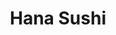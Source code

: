 ---
layout: place
title: "Hana Sushi"
permalink: /california/simi-valley/hana-sushi.html
stateAbbr: CA
stateName: California
cityName: Simi Valley
place_id: ChIJOxtX8_8u6IARW3mf77HRqpM
photos:
  - name: >-
      places/ChIJOxtX8_8u6IARW3mf77HRqpM/photos/AeeoHcKmXEu77MOIpR_STuOpfe0ki51HF6jg8TsDJKJfsrc6Qups0uTBsJHIhVkeZBm-_FHzqpZBv5UPYxPgCF6h5Vu0CXre7_Iea2VPN1iyQ1EbmlRhycIDDcmvlt18KYve5Nz_KN5RfksASDoAAv7f2Kqx-fIAk8JHhg6sMfr4Fdjx7fz0t3HglpAol9RTG8fobLIgWNslGr10uiuFh69GMMnTndVzCX4fmx7Lj55e5r4zUSW24KOV0HCC36ltj9a0ogL5xcN2u5E-Zi_NgRQkNvlcPBRqlaLEuNikVI-qs8hso5EFMQcwOQ3xLn6OAYS7WI97dsEfhh0bdvBhoDihNpNCJ7yUtY0iG7D2pBLWn-tAqUjfis8eKRdBDY6DfLvorfg8eukIrYIngHZhxZD5S8DAV_S2WqE422YUGtml_mk13HhB
    widthPx: 3036
    heightPx: 4048
    authorAttributions:
      - displayName: Tim McCoy
        uri: https://maps.google.com/maps/contrib/109640583077200260150
        photoUri: >-
          https://lh3.googleusercontent.com/a-/ALV-UjXn54XKjLhzZUSnjq8LboyYYIvdk6N621hXn4GoQXwjJPwxQp47rA=s100-p-k-no-mo
    flagContentUri: >-
      https://www.google.com/local/imagery/report/?cb_client=maps_api_places.places_api&image_key=!1e10!2sCIHM0ogKEICAgID4yqzm-gE&hl=en-US
    googleMapsUri: >-
      https://www.google.com/maps/place//data=!3m4!1e2!3m2!1sCIHM0ogKEICAgID4yqzm-gE!2e10!4m2!3m1!1s0x80e82efff3571b3b:0x93aad1b1ef9f795b
  - name: >-
      places/ChIJOxtX8_8u6IARW3mf77HRqpM/photos/AeeoHcKjB-uHtXX0-sOatMfp7QQ2gyh14YP4aOnovd3vJYr144M3NOY2wKosmE25s8gR4yXEh8IBoJ-JU27YRlTl0iqJl9atuOIourUmOiLbzn_OZKOLzEQ_NS9kWRTDuoZuJeuz50KfMlqd6Uy0wP0wcLY7yYzzlYj4JERCb8GjE1c0RZVw_vRocX09pEJeINIEfkP1jLmQQjfyqoKQszLfPa6SeEg2ZsV-3iTTZD55Z15B5UcRWIfPFJgJ5orqRQIpZZDt3yQEScPmUo7felJ5dPHHRVuQlB4BF3fE7Dpt6SqyDRKkl67U4IV6YsjNhdfNIanwIEetaN7FtkN0tmYU1VUE0eCrNPVudrgpMkws0WDVLZyCzU4fZtXlwYylieDs9OEujl_NcrNx0h__fNZMzqgSEVXNLOyrftb42CqvueaHO7k
    widthPx: 4032
    heightPx: 2268
    authorAttributions:
      - displayName: Jung Yunho
        uri: https://maps.google.com/maps/contrib/110923143242263247079
        photoUri: >-
          https://lh3.googleusercontent.com/a/ACg8ocIWa5vXdG7HoZJ0keX2NYfCnYmj3ZHitpz50pBhcqbaKXzOJg=s100-p-k-no-mo
    flagContentUri: >-
      https://www.google.com/local/imagery/report/?cb_client=maps_api_places.places_api&image_key=!1e10!2sCIHM0ogKEICAgIDKyIaG7gE&hl=en-US
    googleMapsUri: >-
      https://www.google.com/maps/place//data=!3m4!1e2!3m2!1sCIHM0ogKEICAgIDKyIaG7gE!2e10!4m2!3m1!1s0x80e82efff3571b3b:0x93aad1b1ef9f795b
  - name: >-
      places/ChIJOxtX8_8u6IARW3mf77HRqpM/photos/AeeoHcLxVQ3FGrmxwHaopSnL8g3Sm5JMUsQgh-FmAscXODiDH2I0ohtgS139mW41lxDaDoDIr_GrBlNGrEgxN1wGBQetmXWNCIJRbamssNjDBThPy7UU019XJMtHidvk3uU3vegpJ0bMavXRsvkgZk3BAcRX_wmmN0RyurJfy-alQ1F6fmogCkCgT_Dc-VWO1bIeJDuD0JLbnKClwWI7TGyD_6QqbgGj9n-EN3ldjldkZHEsFjtDXtkHA8CL0UDJgau6zo0FPg5ZxEpt4ap5div49YgKCwCMxpWDWGDvQ2d7d8gxwUMxoq82o49930eqt7K-LemUTLimCOanxSqf5mpK78WUD6v_5_pRZ9RT37k6HU1qSxOudXn71Zl25bWfsqWVjwbDdym_Sw-ZxdlQ8teVVlc8YmlwNDv3rgL1OSN_ZB6QLw
    widthPx: 4032
    heightPx: 3024
    authorAttributions:
      - displayName: Regina Sardo
        uri: https://maps.google.com/maps/contrib/106709187989488913121
        photoUri: >-
          https://lh3.googleusercontent.com/a-/ALV-UjWGJAhm0MWXD7GBWUO8YHSFGgFIbXEyWtQM7j62TN4U-0EZdb8=s100-p-k-no-mo
    flagContentUri: >-
      https://www.google.com/local/imagery/report/?cb_client=maps_api_places.places_api&image_key=!1e10!2sCIHM0ogKEICAgIC_wPL2Kw&hl=en-US
    googleMapsUri: >-
      https://www.google.com/maps/place//data=!3m4!1e2!3m2!1sCIHM0ogKEICAgIC_wPL2Kw!2e10!4m2!3m1!1s0x80e82efff3571b3b:0x93aad1b1ef9f795b
  - name: >-
      places/ChIJOxtX8_8u6IARW3mf77HRqpM/photos/AeeoHcKkfroaMbDTfVrBMFjm0hZ3uhyFWX3pqLXX2e-saQF6PsgJzd6OvDwAWcZiQkcU_F-gHsJ8NHIKzRpI_s8OKZXnP2RCfMIqJLckeaZQCrfBP_N_777OepdyMqMe-1GtlcUac587kFMiqrNPOXJ6oAV4dI7lFb6pV4wZjtofx16eSDGQ-n-3hCO4tNJ2neGqmr4r2Ca50Z_rjMkXMy5XqyNRyNTRDavTYTwrjB4Ti0BnFYd5fTm9xrKhbGT1VJm_VvusF6Z2_0O6wL-tFJTCI406y7NNsAYIP89M_psu84aCNVTYaYXKJm8v-Cq-VLCh57gR4kMuuzRBoLsG6nHwJbmgyAsqKspH-nlQV9H5D6if7FZ4EmqDOtnDMHM2jCx67Gc0VLoMN8ybgVM-RTFvUfeGdtBI1wMOTDEG_nuW8mj_rg
    widthPx: 3024
    heightPx: 3519
    authorAttributions:
      - displayName: Regina Sardo
        uri: https://maps.google.com/maps/contrib/106709187989488913121
        photoUri: >-
          https://lh3.googleusercontent.com/a-/ALV-UjWGJAhm0MWXD7GBWUO8YHSFGgFIbXEyWtQM7j62TN4U-0EZdb8=s100-p-k-no-mo
    flagContentUri: >-
      https://www.google.com/local/imagery/report/?cb_client=maps_api_places.places_api&image_key=!1e10!2sCIHM0ogKEICAgIDj_NfJOg&hl=en-US
    googleMapsUri: >-
      https://www.google.com/maps/place//data=!3m4!1e2!3m2!1sCIHM0ogKEICAgIDj_NfJOg!2e10!4m2!3m1!1s0x80e82efff3571b3b:0x93aad1b1ef9f795b
  - name: >-
      places/ChIJOxtX8_8u6IARW3mf77HRqpM/photos/AeeoHcLJ0gz0SNDku9HgZE-OV_lhi8HyZFXR4WO3_asfZMZy1AzbDRaNS1NxkTdehcf_KPW9sr1cDA9A_D3FqSZFyXuPLC1vXtTOgTheiug0Rz-bV9B2ywzXy8X5IUI-x9RfXk-cCCcjoTe_GxP16pTtkeT3-PZz3ewVZaMJGCIPBvUv-PRtzNeSgSqwpbQKydbXACWTQmMpCZuvZ0zih06obSxPyNV7HSZkIBIZIc8An8p00X-jATBfdT7TlLl4R7naI_OYFIbU96tYdE-OgF2craRAX410kHuVbFHYBQufnu0IGE6zFJih0hvpFVz8yp_U8_D_IvJ2Lk2nSJyrwct6WpvGPTeT1wU4lmYxMlgX9L-b-tidyD2HWj6DuMm6mC3bMRXZEO7oBK2sOITcML5hIM095M46tI70kI051yYhbFDb7Wg
    widthPx: 4032
    heightPx: 2268
    authorAttributions:
      - displayName: Tim McCoy
        uri: https://maps.google.com/maps/contrib/109640583077200260150
        photoUri: >-
          https://lh3.googleusercontent.com/a-/ALV-UjXn54XKjLhzZUSnjq8LboyYYIvdk6N621hXn4GoQXwjJPwxQp47rA=s100-p-k-no-mo
    flagContentUri: >-
      https://www.google.com/local/imagery/report/?cb_client=maps_api_places.places_api&image_key=!1e10!2sCIHM0ogKEICAgIDd3orqlgE&hl=en-US
    googleMapsUri: >-
      https://www.google.com/maps/place//data=!3m4!1e2!3m2!1sCIHM0ogKEICAgIDd3orqlgE!2e10!4m2!3m1!1s0x80e82efff3571b3b:0x93aad1b1ef9f795b
  - name: >-
      places/ChIJOxtX8_8u6IARW3mf77HRqpM/photos/AeeoHcIgzRjGMYE8MfOGmXyrD5sScO-fHy7m4MiqsTvbHy1hWzPXLSTDqPTlOHafOOzzKhsxSnpcHya7XbH0PVtbJOIkebTl3sBWhj1qcP8lfawnPRBA5_sJlmAeX6_gizsT-ClRWRJwe-puBh39aQedQ-x7PmRsBEUXflO1MOV0p1u4mPoCXnPpoYrI6J0y-JRx6v4pYMuaBZMB63MEb9SQOnIZTZZkWwjLJi3fCGRjlgwAuBkXWP5JPVhi_owHj6YxbVB2mu-MmjTuaEtauiXXlwnjQl1GQLKki0vjSPTOBLxFy59SxOFd576f9glUsuv7CgpPspqg3CZfAejWxT6E73AllRgfu4XB0HuKMwxVsPtSbc5o_ySSlxJxVjVBlf034dOTqlqPnvomEvZLUCAOt6u-vVLj53F6htumLgq4pXyvSww
    widthPx: 3024
    heightPx: 4032
    authorAttributions:
      - displayName: Regina Sardo
        uri: https://maps.google.com/maps/contrib/106709187989488913121
        photoUri: >-
          https://lh3.googleusercontent.com/a-/ALV-UjWGJAhm0MWXD7GBWUO8YHSFGgFIbXEyWtQM7j62TN4U-0EZdb8=s100-p-k-no-mo
    flagContentUri: >-
      https://www.google.com/local/imagery/report/?cb_client=maps_api_places.places_api&image_key=!1e10!2sCIHM0ogKEICAgID11Zn05AE&hl=en-US
    googleMapsUri: >-
      https://www.google.com/maps/place//data=!3m4!1e2!3m2!1sCIHM0ogKEICAgID11Zn05AE!2e10!4m2!3m1!1s0x80e82efff3571b3b:0x93aad1b1ef9f795b
  - name: >-
      places/ChIJOxtX8_8u6IARW3mf77HRqpM/photos/AeeoHcK-2hp4fleDqLd0VdYCHf-lX7HLAh_7Peq_SpPMMR9HCmpUYTiGczOeMJeAzEl9GehmCIbdaxuOtrmcBAzGZe0OPae48e7AOamK3ivPm-thGAFNJce4LYGx9-HjhFXQYx2BSasJAo-6vlStQZ8kFzmyYBaL300fLj4Ivv4VVDITFRzIOIQ79NxpRCCtSjFHahCghgaPq_Sk5yUymaJcN9G42vMUi7E_5yPYjo1O88yciyutH4Mu_GFQiCCOlrD487KokpOoXRKzqwkqLIhqQGLsVsqvoDRutt9KZZUgk00_j7SgCyhPH2UGu9b4t9oljT4V_XZ9OfuPTOgDoyA6ENERNpbzvBarEoQA6cXMgiUz0_D01wEGBrG_dfVIXFGlMVv05QpenMAR_cYSadbsG3xky_xT9-cVjsrrEwfwMiaeF53a
    widthPx: 3024
    heightPx: 4032
    authorAttributions:
      - displayName: Tim McCoy
        uri: https://maps.google.com/maps/contrib/109640583077200260150
        photoUri: >-
          https://lh3.googleusercontent.com/a-/ALV-UjXn54XKjLhzZUSnjq8LboyYYIvdk6N621hXn4GoQXwjJPwxQp47rA=s100-p-k-no-mo
    flagContentUri: >-
      https://www.google.com/local/imagery/report/?cb_client=maps_api_places.places_api&image_key=!1e10!2sCIHM0ogKEICAgIDyn_DcxgE&hl=en-US
    googleMapsUri: >-
      https://www.google.com/maps/place//data=!3m4!1e2!3m2!1sCIHM0ogKEICAgIDyn_DcxgE!2e10!4m2!3m1!1s0x80e82efff3571b3b:0x93aad1b1ef9f795b
  - name: >-
      places/ChIJOxtX8_8u6IARW3mf77HRqpM/photos/AeeoHcL2z67FEMifJLUpvqAm-oVbuYEIXMIuClLXV77HXEEkOnkNpdqZ1LeiVC2Kdu_i82xQO9xioNnkVA1gmFRhOmyC15ZEpaRgzyQFPpTYRvlugFVvN5vc7v0f7qEFcXNlONlNZqQJT4Hvm7slkOxARo6QoYkIgZDP497do1ZLko-kFc-VcilJnxisepG8PEpGlpve39DUPQAFq-_IgnYjEQfrcDUKCL8WgibjYsyAVIB-yck3JLVEcn1AWzIlyq7huflJs_DaIexuQWw-tdfZJ9D87TLWFZc2nELM39H-d6em-mnPoi9jACkVEYig7jpwUjXZifiyQQuZypWq_QswA4qeSv3rhqmU7Mj-Xe2En9Ub_eYuPktHMjZftLAEKIvjjYZSWPhTW263lOcnva8qHxKib3VbXpufPiyC5PZrfCgN1z5d
    widthPx: 2576
    heightPx: 1932
    authorAttributions:
      - displayName: I am the real Cook Contra
        uri: https://maps.google.com/maps/contrib/103963733275069962048
        photoUri: >-
          https://lh3.googleusercontent.com/a-/ALV-UjUqv4d7QyqHAkEXD654ztMA2HzCYRA3LHBa0uuN9b7JW2OD4sGX=s100-p-k-no-mo
    flagContentUri: >-
      https://www.google.com/local/imagery/report/?cb_client=maps_api_places.places_api&image_key=!1e10!2sCIHM0ogKEICAgICknPi4rAE&hl=en-US
    googleMapsUri: >-
      https://www.google.com/maps/place//data=!3m4!1e2!3m2!1sCIHM0ogKEICAgICknPi4rAE!2e10!4m2!3m1!1s0x80e82efff3571b3b:0x93aad1b1ef9f795b
  - name: >-
      places/ChIJOxtX8_8u6IARW3mf77HRqpM/photos/AeeoHcIe3RkkPwW2A_-q4XS7J04H1NWNxFIxnAh5_f2ot2fLNJiXqw2WpgwElrml0NGdLX5BPdVH5MWpf3uPPVblO1AiAGj_K880BAjO6ieJW92IEr9Qym_svELadbt2TTU5bgg4xqRxa1hGFdKQQWtDbxbKKn8FtmqPPkLW4KkY5P4bTcVnx0XXEfjJ86MOCoGlt_4S72Ym_JSdUYydOVgZm6uBDgJPbe9nCIyowADo2r2c8FUVyRgWGXc8t7BlBuUD_X1_3A2EvnErHoEcYbrjoYw32CmUIOc7dgJQZZsCAOyT7fdX1DCE1jbjyFGNW5U_V4SNNjwPJfG1_y2XH1EVhVGGJ9KbptZ0nadeJP0_syptjce1TFcLVE0HTirRU-d43CtlOL29FucbmTWAgZD4PFxU95-NGUK6k1vlX6qnofg
    widthPx: 4032
    heightPx: 3024
    authorAttributions:
      - displayName: Aaron Koch
        uri: https://maps.google.com/maps/contrib/114786526191569749156
        photoUri: >-
          https://lh3.googleusercontent.com/a-/ALV-UjUXJ1sPT824DObTLIhpmGjck9PNp1VStOJiNkAs0ubav63zSTAwwg=s100-p-k-no-mo
    flagContentUri: >-
      https://www.google.com/local/imagery/report/?cb_client=maps_api_places.places_api&image_key=!1e10!2sCIHM0ogKEICAgICksPybGw&hl=en-US
    googleMapsUri: >-
      https://www.google.com/maps/place//data=!3m4!1e2!3m2!1sCIHM0ogKEICAgICksPybGw!2e10!4m2!3m1!1s0x80e82efff3571b3b:0x93aad1b1ef9f795b
  - name: >-
      places/ChIJOxtX8_8u6IARW3mf77HRqpM/photos/AeeoHcLXBv5FrSoO7CPbNpkFJS9_75BdKg-288DbYbWpIOP40sbJxmnqL3UVxcnJB7Ei5uZbYXOOuz2F3uVHyDWUMUiw05AWDczKPKGJijauPVQZHAhRda3uBD0xqfrbUBixy1ogB9gGfKpCa96VYy2IDyNX7R-zTQY5q0Y-XimL98kMmR2SSYNDJnoZhNmk3I5Z1-MaLf3_sMM02tWl1vr8GRiExDhO9Nu8Fx7Zn-pGlo_yD-IR9JX7u-8WoL8DedlHBfRevNgh0Eyt3nia3FUeFuMzArUygsPrzGm-D2GWxconFzvLhYGPRgvJyPIQMLBjVaQDHaqtTXi0GIbq8_0A5sAW37t4O8zaHUuPjyRo0BvIQD-ABe91ZcuAgGlIw53aVUXqkEcwT9T4pqX_M_Mi6zanVXbtfF181MFiJFPDfSg4eA
    widthPx: 3036
    heightPx: 4048
    authorAttributions:
      - displayName: Tim McCoy
        uri: https://maps.google.com/maps/contrib/109640583077200260150
        photoUri: >-
          https://lh3.googleusercontent.com/a-/ALV-UjXn54XKjLhzZUSnjq8LboyYYIvdk6N621hXn4GoQXwjJPwxQp47rA=s100-p-k-no-mo
    flagContentUri: >-
      https://www.google.com/local/imagery/report/?cb_client=maps_api_places.places_api&image_key=!1e10!2sCIHM0ogKEICAgID4ytT9MA&hl=en-US
    googleMapsUri: >-
      https://www.google.com/maps/place//data=!3m4!1e2!3m2!1sCIHM0ogKEICAgID4ytT9MA!2e10!4m2!3m1!1s0x80e82efff3571b3b:0x93aad1b1ef9f795b
address: 7694, 575 Country Club Dr Suite D, Simi Valley, CA 93065, USA
street: 7694, 575 Country Club Dr Suite D
city: Simi Valley
state: CA
zip: '93065'
country: USA
neighborhood: null
latitude: '34.253902'
longitude: '-118.810532'
accessibility_options:
  wheelchairAccessibleParking: true
  wheelchairAccessibleEntrance: true
  wheelchairAccessibleRestroom: true
  wheelchairAccessibleSeating: true
business_status: OPERATIONAL
name: Hana Sushi
google_maps_links:
  directionsUri: >-
    https://www.google.com/maps/dir//''/data=!4m7!4m6!1m1!4e2!1m2!1m1!1s0x80e82efff3571b3b:0x93aad1b1ef9f795b!3e0
  placeUri: https://maps.google.com/?cid=10640547631775840603
  writeAReviewUri: >-
    https://www.google.com/maps/place//data=!4m3!3m2!1s0x80e82efff3571b3b:0x93aad1b1ef9f795b!12e1
  reviewsUri: >-
    https://www.google.com/maps/place//data=!4m4!3m3!1s0x80e82efff3571b3b:0x93aad1b1ef9f795b!9m1!1b1
  photosUri: >-
    https://www.google.com/maps/place//data=!4m3!3m2!1s0x80e82efff3571b3b:0x93aad1b1ef9f795b!10e5
primary_type: Sushi Restaurant
opening_hours:
  regular: null
  current: null
secondary_opening_hours:
  regular:
    weekdayDescriptions: null
    type: null
  current:
    weekdayDescriptions: null
    type: null
phone: null
price_level: null
price_range: null
rating: null
rating_count: 0
website: null
description: null
reviews: null
parking_options: null
payment_options: null
allow_dogs: null
curbside_pickup: null
delivery: null
dine_in: null
good_for_children: null
good_for_groups: null
good_for_sports: null
live_music: null
menu_for_children: null
outdoor_seating: null
reservable: null
restroom: null
serves_beer: null
serves_breakfast: null
serves_brunch: null
serves_cocktails: null
serves_coffee: null
serves_dinner: null
serves_dessert: null
serves_lunch: null
serves_vegetarian_food: null
serves_wine: null
takeout: null

---